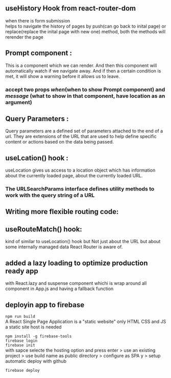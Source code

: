 ## useHistory Hook from react-router-dom 
when there is form submission  <br>
helps to navigate the history of pages by push(can go back to inital page) or replace(replace the inital page with new one) method, both the methods will rerender the page <br>

## Prompt component :
This is a component which we can render. And then this component will automatically watch if we navigate away. And if then a certain condition is met, it will show a warning before it allows us to leave.
### accept two props <em>when</em>(when to show Prompt component)  and <em>message</em> (what to show in that component, have location as an argument)

## Query Parameters :
Query parameters are a defined set of parameters attached to the end of a url. They are extensions of the URL that are used to help define specific content or actions based on the data being passed.

## useLcation() hook :
useLocation gives us access to a location object which has information about the currently loaded page, about the currently loaded URL.

### The URLSearchParams interface defines utility methods to work with the query string of a URL

## Writing more flexible routing code:
## useRouteMatch() hook:
kind of similar to useLocation() hook but Not just about the URL but about some internally managed data React Router is aware of.

## added a lazy loading to optimize production ready app
with React.lazy and suspense component whichi is wrap around all component in App.js and having a fallback function 

## deployin app to firebase 
`npm run build` <br>
A React Single Page Application is a "static website" only HTML CSS and JS
<br>
a static site host is needed <br>

`npm install -g firebase-tools` <br>
`firebase login` <br>
`firebase init` <br>
with sapce selecte the hosting option and press enter > use an existing project > use build name as public directory > configure as SPA y > setup automatic deploy with github <br>

`firebase deploy`